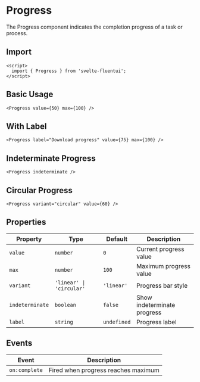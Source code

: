 # Progress

The Progress component indicates the completion progress of a task or process.

## Import

```svelte
<script>
  import { Progress } from 'svelte-fluentui';
</script>
```

## Basic Usage

```svelte
<Progress value={50} max={100} />
```

## With Label

```svelte
<Progress label="Download progress" value={75} max={100} />
```

## Indeterminate Progress

```svelte
<Progress indeterminate />
```

## Circular Progress

```svelte
<Progress variant="circular" value={60} />
```

## Properties

| Property | Type | Default | Description |
|----------|------|---------|-------------|
| `value` | `number` | `0` | Current progress value |
| `max` | `number` | `100` | Maximum progress value |
| `variant` | `'linear' \| 'circular'` | `'linear'` | Progress bar style |
| `indeterminate` | `boolean` | `false` | Show indeterminate progress |
| `label` | `string` | `undefined` | Progress label |

## Events

| Event | Description |
|-------|-------------|
| `on:complete` | Fired when progress reaches maximum |